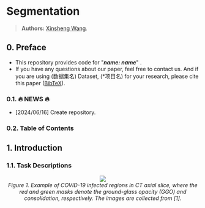 # Segmentation 

> **Authors:**
> [Xinsheng Wang](https://).

## 0. Preface

- This repository provides code for "_**name: name**_" .
- If you have any questions about our paper, feel free to contact us. And if you are using (数据集名) Dataset, 
(*项目名) for your research, please cite this paper ([BibTeX](#8-citation)).

### 0.1. :fire: NEWS :fire:
- [2024/06/16] Create repository.
  
### 0.2. Table of Contents

## 1. Introduction

### 1.1. Task Descriptions

<p align="center">
    <img src="http://dpfan.net/wp-content/uploads/COVID19-Infection-1.png"/> <br />
    <em> 
    Figure 1. Example of COVID-19 infected regions in CT axial slice, where the red and green masks denote the 
    ground-glass opacity (GGO) and consolidation, respectively. The images are collected from [1].
    </em>
</p>
